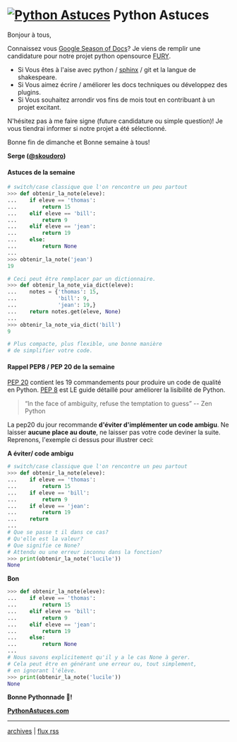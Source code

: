 <!--title: Remplacer vos switch/case par un dictionnaire -->
# [![Python Astuces](https://pythonastuces.com/images/python-logo.jpeg)](https://pythonastuces.com) Python Astuces

Bonjour à tous,

Connaissez vous [Google Season of Docs](https://developers.google.com/season-of-docs)? Je viens de remplir une candidature pour notre projet python opensource [FURY](https://github.com/fury-gl/fury).

- Si Vous êtes à l'aise avec python / [sphinx](https://www.sphinx-doc.org/en/master/) / git et la langue de shakespeare.
- Si Vous aimez écrire / améliorer les docs techniques ou développez des plugins.
- Si Vous souhaitez arrondir vos fins de mois tout en contribuant à un projet excitant.

N'hésitez pas à me faire signe (future candidature ou simple question)! Je vous tiendrai informer si notre projet a été sélectionné.

Bonne fin de dimanche et Bonne semaine à tous!

**Serge ([@skoudoro](https://twitter.com/skoudoro))**

#### Astuces de la semaine

```python
# switch/case classique que l'on rencontre un peu partout
>>> def obtenir_la_note(eleve):
...    if eleve == 'thomas':
...        return 15
...    elif eleve == 'bill':
...        return 9
...    elif eleve == 'jean':
...        return 19
...    else:
...        return None
...
>>> obtenir_la_note('jean')
19

# Ceci peut être remplacer par un dictionnaire.
>>> def obtenir_la_note_via_dict(eleve):
...    notes = {'thomas': 15,
...             'bill': 9,
...             'jean': 19,}
...    return notes.get(eleve, None)
...
>>> obtenir_la_note_via_dict('bill')
9

# Plus compacte, plus flexible, une bonne manière
# de simplifier votre code.
```

#### Rappel PEP8 / PEP 20 de la semaine

[PEP 20](https://www.python.org/dev/peps/pep-0020/) contient les 19 commandements pour produire un code de qualité en Python. [PEP 8](https://www.python.org/dev/peps/pep-0008/) est LE guide détaillé pour améliorer la lisibilité de Python.

> “In the face of ambiguity, refuse the temptation to guess” -- Zen Python

La pep20 du jour recommande **d'éviter d'implémenter un code ambigu**. Ne laisser **aucune place au doute**, ne laisser pas votre code deviner la suite. Reprenons, l'exemple ci dessus pour illustrer ceci:

**A éviter/ code ambigu**
```python
# switch/case classique que l'on rencontre un peu partout
>>> def obtenir_la_note(eleve):
...    if eleve == 'thomas':
...        return 15
...    if eleve == 'bill':
...        return 9
...    if eleve == 'jean':
...        return 19
...    return
...
# Que se passe t il dans ce cas?
# Qu'elle est la valeur?
# Que signifie ce None?
# Attendu ou une erreur inconnu dans la fonction?
>>> print(obtenir_la_note('lucile'))
None
```

**Bon**

```python
>>> def obtenir_la_note(eleve):
...    if eleve == 'thomas':
...        return 15
...    elif eleve == 'bill':
...        return 9
...    elif eleve == 'jean':
...        return 19
...    else:
...        return None
...
# Nous savons explicitement qu'il y a le cas None à gerer.
# Cela peut être en générant une erreur ou, tout simplement,
# en ignorant l'élève.
>>> print(obtenir_la_note('lucile'))
None
```

**Bonne Pythonnade  🐍!**

**[PythonAstuces.com](https://pythonastuces.com)**

---

[archives](https://pythonastuces.com/archives.html) | [flux rss](https://pythonastuces.com/rss.xml)
